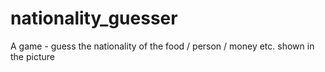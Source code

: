 # nationality_guesser
 A game - guess the nationality of the food / person / money etc. shown in the picture
